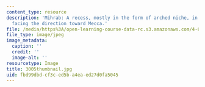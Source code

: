 ```yaml
---
content_type: resource
description: 'Mihrab: A recess, mostly in the form of arched niche, in the qibla wall,
  facing the direction toward Mecca.'
file: /media/https%3A/open-learning-course-data-rc.s3.amazonaws.com/4-614-religious-architecture-and-islamic-cultures-fall-2002/fbd99dbdcf3ced5ba4eaed27d0fa5045_3005thumbnail.jpg
file_type: image/jpeg
image_metadata:
  caption: ''
  credit: ''
  image-alt: ''
resourcetype: Image
title: 3005thumbnail.jpg
uid: fbd99dbd-cf3c-ed5b-a4ea-ed27d0fa5045
---
```

